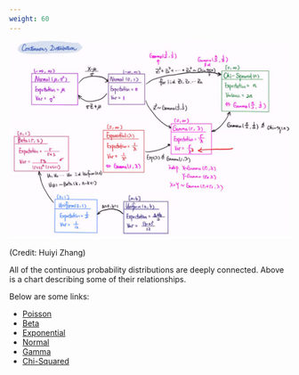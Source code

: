 ```yaml
---
weight: 60
---
```

![Credit: Huiyi Zhang](<../img/assets/image (21).png>)

(Credit: Huiyi Zhang)

All of the continuous probability distributions are deeply connected. Above is a chart describing some of their relationships.



Below are some links:

* [Poisson](http://prob140.org/textbook/content/Chapter\_07/01\_Poisson\_Distribution.html)
* [Beta](http://prob140.org/textbook/content/Chapter\_21/00\_The\_Beta\_and\_the\_Binomial.html)
* [Exponential](http://prob140.org/textbook/content/Chapter\_15/04\_Exponential\_Distribution.html?highlight=exponential)
* [Normal](http://prob140.org/textbook/content/Chapter\_18/01\_Standard\_Normal\_Basics.html)
* [Gamma](http://prob140.org/textbook/content/Chapter\_18/03\_The\_Gamma\_Family.html)
* [Chi-Squared](http://prob140.org/textbook/content/Chapter\_18/04\_Chi\_Squared\_Distributions.html)
